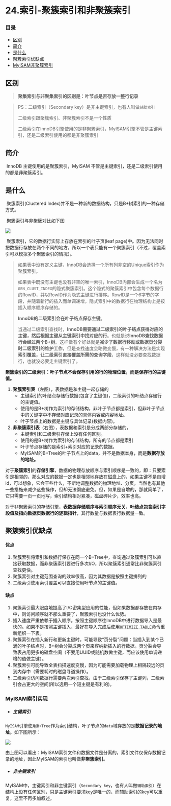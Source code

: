 # 24.索引-聚簇索引和非聚簇索引

### 目录

- [区别](#区别)
- [简介](#简介)
- [是什么](#是什么)
- [聚簇索引优缺点](#聚簇索引优缺点)
- [MyISAM非聚簇索引](#MyISAM非聚簇索引)





## 区别

> **聚集索引与非聚集索引的区别是：叶节点是否存放一整行记录**

> PS：二级索引（Secondary key）是非主键索引，也有人叫做`辅助索引`
>
> 二级索引跟聚簇索引、非聚簇索引不是一个性质
>
> 二级索引在InnoDB引擎使用的是非聚簇索引，MyISAM引擎不管是主键索引，还是二级索引使用的都是非聚簇索引



## 简介

​		InnoDB 主键使用的是聚簇索引，MyISAM 不管是主键索引，还是二级索引使用的都是非聚簇索引。



## 是什么

​		聚簇索引(Clustered Index)并不是一种新的数据结构，只是B+树索引的一种存储方式。

​		聚簇索引与非聚簇对比如下图

![](https://upload-images.jianshu.io/upload_images/3190591-fdd992e6ec02ef06.png?imageMogr2/auto-orient/strip|imageView2/2/w/662/format/webp)

​		聚簇索引，它的数据行实际上存放在索引的叶子页(leaf page)中。因为无法同时把数据行存放在两个不同的地方，所以一个表只能有一个聚簇索引（不过，覆盖索引可以模拟多个聚簇索引的情况）。

> 如果表中没有定义主键，InnoDB会选择一个所有列非空的Unique索引作为聚簇索引。
>
> 如果表中既没有主键也没有非空的唯一索引，InnoDB内部会生成一个名为`GEN_CLUST_INDEX`的隐式聚簇索引。这个隐式的聚簇索引中包含每个数据行的RowID，并以RowID作为隐式主键进行排序。RowID是一个6字节的字段，并随着新行的插入而单调递增，隐式索引中的数据行在物理结构上是按插入顺序顺序存储的。
>
> **InnoDB的二级索引会在叶子结点保存主键**。
>
> 当通过二级索引查找时，**InnoDB需要通过二级索引的叶子结点获得对应的主键，然后根据主键从主键索引中找对应的行**。也就是说**InnoDB查找数据行会经过两个B+树**。这样做有个好处就是**减少了数据行移动或数据页分裂时二级索引的维护工作**，但是查找速度会略微变慢，有一种解决方法是实现**索引覆盖，让二级索引直接覆盖所需的查询字段**，这样就没必要查找数据行，也就没必要走主键索引了。

​		**聚簇索引的二级索引：叶子节点不会保存引用的行的物理位置，而是保存行的主键值。**

1. **聚簇索引表**（左图），表数据是和主键一起存储的
   - 主键索引的叶结点存储行数据(包含了主键值)，二级索引的叶结点存储行的主键值。
   - 使用的是B+树作为索引的存储结构，非叶子节点都是索引，但非叶子节点中的关键字中不存储对应记录的具体内容或内容地址。
   - 叶子节点上的数据是主键与具体记录(数据内容)。
2. **非聚簇索引表**（右图），表数据和索引是分成两部分存储的，
   - 主键索引和二级索引存储上没有任何区别。
   - 使用的是B+树作为索引的存储结构，所有的节点都是索引
   - 叶子节点存储的是索引+索引对应的记录的数据。
   - MyISAM的B+Tree的叶子节点上的data，并不是数据本身，而是**数据存放的地址。**



​		对于**聚簇索引**的**存储引擎**，数据的物理存放顺序与索引顺序是一致的，即：只要索引是相邻的，那么对应的数据一定也是相邻地存放在磁盘上的，如果主键不是自增id，可以想象，它会干些什么，不断地调整数据的物理地址、分页，当然也有其他一些措施来减少这些操作，但却无法彻底避免。但，如果是自增的，那就简单了，它只需要一页一页地写，索引结构相对紧凑，磁盘碎片少，效率也高。

​		对于非聚簇索引的存储引擎，**表数据存储顺序与索引顺序无关**，**叶结点包含索引字段值及指向数据页数据行的逻辑指针**，其行数量与数据表行数据量一致。





## 聚簇索引优缺点

#### 优点

1. 聚簇索引将索引和数据行保存在同一个B+Tree中，查询通过聚簇索引可以直接获取数据，而非聚簇索引要进行多次I/O，所以聚簇索引通常比非聚簇索引查找更快。
2. 聚簇索引对主键范围查询的效率很高，因为其数据是按照主键排列的
3. 二级索引使用索引覆盖可以直接使用叶节点的主键值。

#### 缺点

1. 聚簇索引最大限度地提高了I/O密集型应用的性能，但如果数据都存放在内存中，则访问顺序就不那么重要了，聚簇索引也没什么优势。
2. 插入速度严重依赖于插入顺序。按照主键顺序往InnoDB中进行数据导入是最快的。如果不是按照主键插入，最好在导入完成后使用[`OPTIMIZE TABLE`](https://dev.mysql.com/doc/refman/5.7/en/optimize-table.html)命令重新组织一下表。
3. 聚簇索引在插入新行和更新主键时，可能导致“页分裂”问题：当插入到某个已满的叶子结点时，B+树会分裂成两个页来容纳新插入的行数据。页分裂会导致表占用更多的磁盘空间（不要用UUID或随机数做主键，而应该使用单调递增的值做主键）。
4. 聚簇索引可能导致全表扫描速度变慢，因为可能需要加载物理上相隔较远的页到内存中（需要耗时的磁盘寻道操作）。
5. 二级索引访问数据行需要两次索引查找，由于二级索引保存了主键列，二级索引会占更大的空间(所以选用一个短主键是有利的)。





### MyISAM索引实现

- ##### 主键索引

​		`MyISAM`引擎使用`B+Tree`作为索引结构，叶子节点的`data`域存放的是**数据记录的地址**。如下图所示：

![](D:\git_code\Flee-as-a-bird-to-your-mountain\MySQL\pictures\24.2.png)

​		由上图可以看出：MyISAM索引文件和数据文件是分离的，索引文件仅保存数据记录的地址，因此MyISAM的索引也叫做**非聚簇索引**。





- ##### 非主键索引


​		MyISAM中，主键索引和非主键索引（`Secondary key`，也有人叫做`辅助索引`）在结构上没有任何区别，只是主键索引要求key是唯一的，而辅助索引的key可以重复，这里不再多加叙述。

